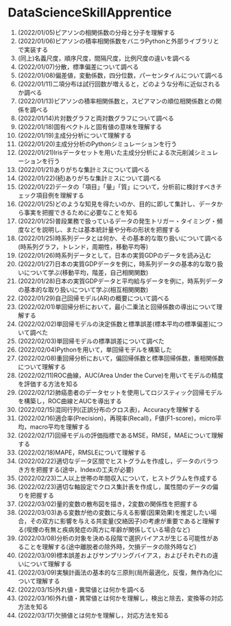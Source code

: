 # DataScienceSkillApprentice

1. (2022/01/05)ピアソンの相関係数の分母と分子を理解する
1. (2022/01/06)ピアソンの積率相関係数をバニラPythonと外部ライブラリとで実装する
1. (同上)名義尺度，順序尺度，間隔尺度，比例尺度の違いを調べる
1. (2022/01/07)分散，標準偏差について調べる
1. (2022/01/08)偏差値，変動係数，四分位数，パーセンタイルについて調べる
1. (2022/01/11)二項分布は試行回数が増えると，どのような分布に近似されるか調べる
1. (2022/01/13)ピアソンの積率相関係数と，スピアマンの順位相関係数との関係を調べる
1. (2022/01/14)片対数グラフと両対数グラフについて調べる
1. (2022/01/18)固有ベクトルと固有値の意味を理解する
1. (2022/01/19)主成分分析について理解する
1. (2022/01/20)主成分分析のPythonシミュレーションを行う
1. (2022/01/21)Irisデータセットを用いた主成分分析による次元削減シミュレーションを行う
1. (2022/01/21)ありがちな集計ミスについて調べる
1. (2022/01/22)(続)ありがちな集計ミスについて調べる
1. (2022/01/22)データの「項目」「量」「質」について，分析前に検討すべきチェック項目例を理解する
1. (2022/01/25)どのような知見を得たいのか、目的に即して集計し、データから事実を把握できるために必要なことを知る
1. (2022/01/25)普段業務で扱っているデータの発生トリガー・タイミング・頻度などを説明し、または基本統計量や分布の形状を把握する
1. (2022/01/25)時系列データとは何か、その基本的な取り扱いについて調べる(時系列グラフ，トレンド，周期性，移動平均等)
1. (2022/01/26)時系列データとして，日本の実質GDPのデータを読み込む
1. (2022/01/27)日本の実質GDPデータを例に，時系列データの基本的な取り扱いについて学ぶ(移動平均，階差，自己相関関数)
1. (2022/01/28)日本の実質GDPデータと平均給与データを例に，時系列データの基本的な取り扱いについて学ぶ(相互相関関数)
1. (2022/01/29)自己回帰モデル(AR)の概要について調べる
1. (2022/02/01)単回帰分析において，最小二乗法と回帰係数の導出について理解する
1. (2022/02/02)単回帰モデルの決定係数と標準誤差(標本平均の標準偏差)について調べた
1. (2022/02/03)単回帰モデルの標準誤差について調べた
1. (2022/02/04)Pythonを用いて，単回帰モデルを構築した
1. (2022/02/08)重回帰分析において，偏回帰係数と標準回帰係数，重相関係数について理解する
1. (2022/02/11)ROC曲線，AUC(Area Under the Curve)を用いてモデルの精度を評価する方法を知る
1. (2022/02/12)肺癌患者のデータセットを使用してロジスティック回帰モデルを構築し，ROC曲線とAUCを導出する
1. (2022/02/15)混同行列(正誤分布のクロス表)，Accuracyを理解する
1. (2022/02/16)適合率(Precision)，再現率(Recall)，F値(F1-score)，micro平均，macro平均を理解する
1. (2022/02/17)回帰モデルの評価指標であるMSE，RMSE，MAEについて理解する
1. (2022/02/18)MAPE，RMSLEについて理解する
1. (2022/02/22)適切なデータ区間でヒストグラムを作成し，データのバラつき方を把握する(途中，Indexの工夫が必要)
1. (2022/02/23)二人以上世帯の年間収入について，ヒストグラムを作成する
1. (2022/02/23)適切な軸設定でクロス集計表を作成し，属性間のデータの偏りを把握する
1. (2022/03/02)量的変数の散布図を描き，2変数の関係性を把握する
1. (2022/03/03)ある変数が他の変数に与える影響(因果効果)を推定したい場合，その双方に影響を与える共変量(交絡因子)の考慮が重要であると理解する(喫煙の有無と疾病発症の両方に年齢が関係している場合など)
1. (2022/03/08)分析の対象を決める段階で選択バイアスが生じる可能性があることを理解する(途中離脱者の除外時，欠損データの除外時など)
1. (2022/03/09)標本誤差およびサンプリングバイアス，およびそれぞれの違いについて理解する
1. (2022/03/09)実験計画法の基本的な三原則(局所最適化，反復，無作為化)について理解する
1. (2022/03/15)外れ値・異常値とは何かを調べる
1. (2022/03/16)外れ値・異常値とは何かを理解し，検出と除去，変換等の対応方法を知る
1. (2022/03/17)欠損値とは何かを理解し，対応方法を知る